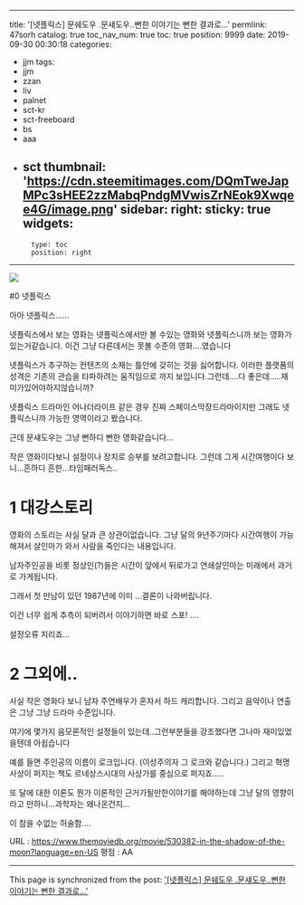 
---
title: '[넷플릭스] 문쉐도우 .문섀도우..뻔한 이야기는 뻔한 결과로...'
permlink: 47sorh
catalog: true
toc_nav_num: true
toc: true
position: 9999
date: 2019-09-30 00:30:18
categories:
- jjm
tags:
- jjm
- zzan
- liv
- palnet
- sct-kr
- sct-freeboard
- bs
- aaa
- sct
thumbnail: 'https://cdn.steemitimages.com/DQmTweJapMPc3sHEE2zzMabqPndgMVwisZrNEok9Xwqee4G/image.png'
sidebar:
    right:
        sticky: true
widgets:
    -
        type: toc
        position: right
---


![](https://cdn.steemitimages.com/DQmTweJapMPc3sHEE2zzMabqPndgMVwisZrNEok9Xwqee4G/image.png)
 

#0 넷플릭스

아아 넷플릭스......

넷플릭스에서 보는 영화는 넷플릭스에서만  볼 수있는 영화와 넷플릭스니까 보는 영화가 있는거같습니다.
이건 그냥 다른데서는 못볼 수준의 영화....였습니다

넷플릭스가 추구하는 컨텐츠의 소재는 틀안에 갖히는 것을 싫어합니다. 이러한 플랫폼의 성격은 기존의 관습을 타파하려는 움직임으로 까지 보입니다.그런데....다 좋은데.....재미가있어야하지않습니까?

넷플릭스 드라마인 어나더라이프 같은 경우 진짜 스페이스막장드라마이지만 그래도 넷플릭스니까 가능한 영역이라고 봤습니다.

근데 문섀도우는 그냥 뻔하디 뻔한 영화같습니다...

작은 영화이다보니 설정이나 장치로 승부를 보려고합니다. 그런데 그게 시간여행이다 보니...흔하디 흔한...타임패러독스..

# 1 대강스토리

영화의 스토리는 사실 달과 큰 상관이없습니다. 그냥 달의 9년주기마다 시간여행이 가능해져서 살인마가 와서 사람을 죽인다는 내용입니다.

남자주인공을 비롯 정상인(?)들은 시간이 앞에서 뒤로가고 연쇄살인마는 미래에서 과거로 가게됩니다.

그래서 첫 만남이 있던 1987년에 이미 ...결론이 나와버립니다.

이건 너무 쉽게 추측이 되버려서 이야기하면 바로 스포! ....

설정오류 지리죠...

# 2 그외에..
사실 작은 영화다 보니 남자 주연배우가 혼자서 하드 캐리합니다. 
그리고 음악이나 연출은 그냥 그냥 드라마 수준입니다.

여기에 몇가지 음모론적인 설정들이 있는데..그런부분들을 강조했다면 그나마 재미있었을텐데 아쉽습니다

예를 들면 주인공의 이름이 로크입니다. (이성주의자 그 로크와 같습니다.) 그리고 혁명사상이 퍼지는 책도 르네상스시대의 사상가를 중심으로 퍼지죠.....

또 달에 대한 이론도 뭔가 이론적인 근거가될만한이야기를 해야하는데 그냥 달의 영향이라고 만하니...과학자는 왜나온건지...

이 참을 수없는 허술함....


URL : https://www.themoviedb.org/movie/530382-in-the-shadow-of-the-moon?language=en-US
평점 : AA

- - -

This page is synchronized from the post: ['[넷플릭스] 문쉐도우 .문섀도우..뻔한 이야기는 뻔한 결과로...'](https://steemit.com/@virus707/47sorh)
